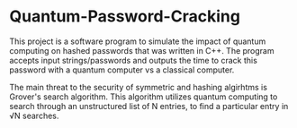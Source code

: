 # Quantum-Password-Cracking

This project is a software program to simulate the impact of quantum computing on hashed passwords that was written in C++. The program accepts input strings/passwords and outputs the time to crack this password with a quantum computer vs a classical computer. 

The main threat to the security of symmetric and hashing algirhtms is Grover's search algorithm. This algorithm utilizes quantum computing to search through an unstructured list of N entries, to find a particular entry in √N searches. 
